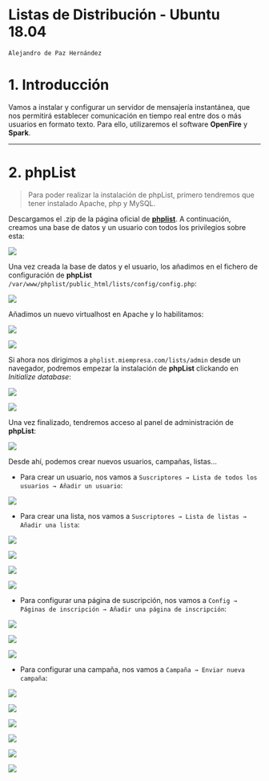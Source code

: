 # Listas de Distribución - Ubuntu 18.04

```
Alejandro de Paz Hernández
```

# 1. Introducción

Vamos a instalar y configurar un servidor de mensajería instantánea, que nos permitirá establecer comunicación en tiempo real entre dos o más usuarios en formato texto. Para ello, utilizaremos el software **OpenFire** y **Spark**.

---

# 2. phpList

> Para poder realizar la instalación de phpList, primero tendremos que tener instalado Apache, php y MySQL. 

Descargamos el .zip de la página oficial de **[phplist](https://www.phplist.org/download-phplist/)**. A continuación, creamos una base de datos y un usuario con todos los privilegios sobre esta:

![](img/1.png)

Una vez creada la base de datos y el usuario, los añadimos en el fichero de configuración de **phpList** `/var/www/phplist/public_html/lists/config/config.php`:

![](img/2.png)

Añadimos un nuevo virtualhost en Apache y lo habilitamos:

![](img/3.png)

![](img/4.png)

Si ahora nos dirigimos a `phplist.miempresa.com/lists/admin` desde un navegador, podremos empezar la instalación de **phpList** clickando en *Initialize database*:

![](img/5.png)

![](img/6.png)

Una vez finalizado, tendremos acceso al panel de administración de **phpList**:

![](img/7.png)

Desde ahí, podemos crear nuevos usuarios, campañas, listas...

* Para crear un usuario, nos vamos a `Suscriptores → Lista de todos los usuarios → Añadir un usuario`:

![](img/15.png)

* Para crear una lista, nos vamos a `Suscriptores → Lista de listas → Añadir una lista`:

![](img/11.png)

![](img/12.png)

![](img/13.png)

![](img/14.png)

* Para configurar una página de suscripción, nos vamos a `Config → Páginas de inscripción → Añadir una página de inscripción`:

![](img/17.png)

![](img/18.png)

![](img/19.png)

* Para configurar una campaña, nos vamos a `Campaña → Enviar nueva campaña`:

![](img/20.png)

![](img/21.png)

![](img/22.png)

![](img/23.png)

![](img/24.png)

![](img/25.png)




